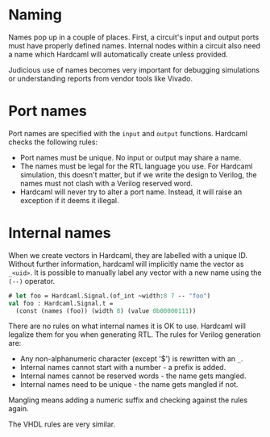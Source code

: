 # Naming

<!--
```ocaml
# Hardcaml.Caller_id.set_mode Disabled
- : unit = ()
```
-->

Names pop up in a couple of places. First, a circuit's input and output
ports must have properly defined names. Internal nodes within a circuit
also need a name which Hardcaml will automatically create unless provided.

Judicious use of names becomes very important for debugging
simulations or understanding reports from vendor tools like
Vivado.

# Port names

Port names are specified with the `input` and `output` functions.
Hardcaml checks the following rules:

- Port names must be unique.  No input or output may share a name.
- The names must be legal for the RTL language you use. For
  Hardcaml simulation, this doesn't matter, but if we write the
  design to Verilog, the names must not clash with a Verilog reserved
  word.
- Hardcaml will never try to alter a port name. Instead, it will raise
  an exception if it deems it illegal.

# Internal names

When we create vectors in Hardcaml, they are labelled with a unique ID.
Without further information, hardcaml will implicitly name the vector
as `_<uid>`. It is possible to manually label any vector with a new
name using the `(--)` operator.

```ocaml
# let foo = Hardcaml.Signal.(of_int ~width:8 7 -- "foo")
val foo : Hardcaml.Signal.t =
  (const (names (foo)) (width 8) (value 0b00000111))
```

There are no rules on what internal names it is OK to use. Hardcaml
will legalize them for you when generating RTL.  The rules for Verilog
generation are:

- Any non-alphanumeric character (except '$') is rewritten with an `_`.
- Internal names cannot start with a number - a prefix is added.
- Internal names cannot be reserved words - the name gets mangled.
- Internal names need to be unique - the name gets mangled if not.

Mangling means adding a numeric suffix and checking against the rules
again.

The VHDL rules are very similar.
